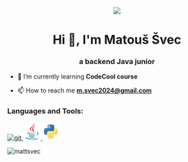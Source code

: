 
<div id="header" align="center">
  <img src="https://media.giphy.com/media/v1.Y2lkPTc5MGI3NjExY3MxeTdidjd0MzFlMTFnenN2eXMybGl2cmsxeXU0cjRnbTE4OW9qYyZlcD12MV9pbnRlcm5hbF9naWZfYnlfaWQmY3Q9dHM/3SL41WtN5l9DNdPJGs/giphy.gif" width="300"/>
</div>
<h1 align="center">Hi 👋, I'm Matouš Švec</h1>
<h3 align="center">a backend Java junior</h3>

- 🌱 I’m currently learning **CodeCool course**

- 📫 How to reach me **m.svec2024@gmail.com**

<h3 align="left">Languages and Tools:</h3>
<p align="left"> <a href="https://git-scm.com/" target="_blank" rel="noreferrer"> <img src="https://www.vectorlogo.zone/logos/git-scm/git-scm-icon.svg" alt="git" width="40" height="40"/> </a> <a href="https://www.java.com" target="_blank" rel="noreferrer"> <img src="https://raw.githubusercontent.com/devicons/devicon/master/icons/java/java-original.svg" alt="java" width="40" height="40"/> </a> <a href="https://www.python.org" target="_blank" rel="noreferrer"> <img src="https://raw.githubusercontent.com/devicons/devicon/master/icons/python/python-original.svg" alt="python" width="40" height="40"/> </a> </p>

<p><img align="left" src="https://github-readme-stats.vercel.app/api/top-langs?username=mattsvec&show_icons=true&locale=en&layout=compact" alt="mattsvec" /></p>
